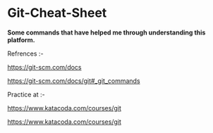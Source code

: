 # Git-Cheat-Sheet
**Some commands that have helped me through understanding this platform.**

Refrences :-

https://git-scm.com/docs

https://git-scm.com/docs/git#_git_commands

Practice at :-

https://www.katacoda.com/courses/git

https://www.katacoda.com/courses/git
